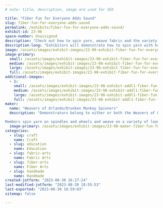 ```yaml
---
# note: title, description, image are used for SEO

title: "Fiber Fun for Everyone Adds Sound"
slug: fiber-fun-for-everyone-adds-sound
permalink: /exhibits/fiber-fun-for-everyone-adds-sound/
exhibit-id: 23-98
space-number: Unassigned
description: "Check out how to spin yarn, weave fabric and the variety of items that can be made with yarn!"
description-long: "Exhibitors will demonstrate how to spin yarn with hand spindles and wheels, weave fabric, knit/crochet with yarn, and other crafts that use yarn.  There will be many items to see/touch made from handspun yarn and/or woven.  Visitors will be able to make sounds by touching sensors made with conductive yarn on Sparky the Cat and a special quilt. There will also be a simple free takeaway activity for children."
image: /assets/images/exhibit-images/23-98-exhibit-fiber-fun-for-everyone-adds-sound-stinky-models-rh-woven-scarf-cropped-large.jpg
image-primary: 
  small: /assets/images/exhibit-images/23-98-exhibit-fiber-fun-for-everyone-adds-sound-stinky-models-rh-woven-scarf-cropped-small.jpg
  medium: /assets/images/exhibit-images/23-98-exhibit-fiber-fun-for-everyone-adds-sound-stinky-models-rh-woven-scarf-cropped-medium.jpg
  large: /assets/images/exhibit-images/23-98-exhibit-fiber-fun-for-everyone-adds-sound-stinky-models-rh-woven-scarf-cropped-large.jpg
  full: /assets/images/exhibit-images/23-98-exhibit-fiber-fun-for-everyone-adds-sound-stinky-models-rh-woven-scarf-cropped-full.jpg
additional-images: 
  - 1:
    small: /assets/images/exhibit-images/23-98-exhibit-addl1-fiber-fun-for-everyone-adds-sound-yarn-on-hand-spindle-small.jpeg
    medium: /assets/images/exhibit-images/23-98-exhibit-addl1-fiber-fun-for-everyone-adds-sound-yarn-on-hand-spindle-medium.jpeg
    large: /assets/images/exhibit-images/23-98-exhibit-addl1-fiber-fun-for-everyone-adds-sound-yarn-on-hand-spindle-large.jpeg
    full: /assets/images/exhibit-images/23-98-exhibit-addl1-fiber-fun-for-everyone-adds-sound-yarn-on-hand-spindle-full.jpeg
maker: 
  name: "Weavers of Orlando/Drunken Monkey Spinners"
  description: "Demonstrators belong to either or both the Weavers of Orlando or the Drunken Monkey Spinning group.  WoO celebrated its 75th anniversary several years ago, and has regular meetings, classes for a variety of fiber crafts, and demonstrates at several events a year.  The Drunken Monkey Spinners meet regularly and host an annual Distaff Day event in early January.

Members spin yarn on spindles and wheels and weave on a variety of looms.  They produce many items such as woven towels, shawls, bags, socks, etc.  They do other fiber arts such as knit, crochet, kumihimo, macrame, beading, basketry, etc."
  image-primary: /assets/images/exhibit-images/23-98-maker-fiber-fun-for-everyone-adds-sound-dolls-weave-and-do-kumihimo-medium.jpeg
categories: 
  - slug: craft
    name: Craft
  - slug: education
    name: Education
  - slug: fabric-arts
    name: Fabric Arts
  - slug: fiber-arts
    name: Fiber Arts
  - slug: handmade
    name: Handmade
created-jotform: "2023-08-30 16:27:24"
last-modified-jotform: "2023-08-30 18:55:53"
last-exported: "2023-08-30 18:59:03"
sitemap: false

---
```


